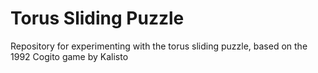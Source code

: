 # Torus Sliding Puzzle

Repository for experimenting with the torus sliding puzzle, based on the 1992 Cogito game by Kalisto
